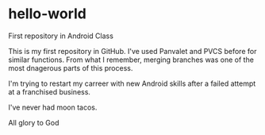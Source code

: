 # hello-world
First repository in Android Class

This is my first repository in GitHub.  I've used Panvalet and PVCS before for similar functions.  From what I remember, merging branches was one of the most dnagerous parts of this process.

I'm trying to restart my carreer with new Android skills after a failed attempt at a franchised business.  

I've never had moon tacos.  

All glory to God
